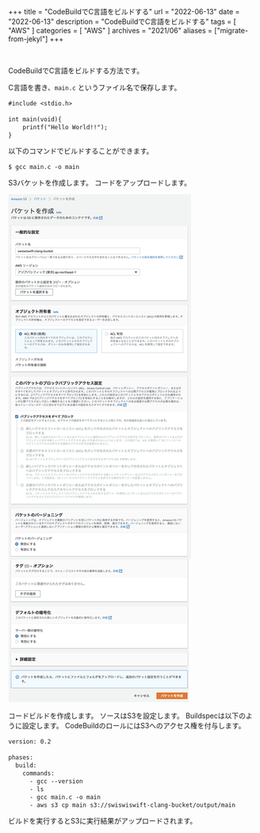 +++
title =  "CodeBuildでC言語をビルドする"
url = "2022-06-13"
date = "2022-06-13"
description = "CodeBuildでC言語をビルドする"
tags = [
  "AWS"
]
categories = [
  "AWS"
]
archives = "2021/06"
aliases = ["migrate-from-jekyl"]
+++

<br>

CodeBuildでC言語をビルドする方法です。

C言語を書き、`main.c` というファイル名で保存します。

```
#include <stdio.h>

int main(void){
    printf("Hello World!!");
}
```

以下のコマンドでビルドすることができます。

```
$ gcc main.c -o main
```

S3バケットを作成します。
コードをアップロードします。

![Image](1.png)

コードビルドを作成します。
ソースはS3を設定します。
Buildspecは以下のように設定します。
CodeBuildのロールにはS3へのアクセス権を付与します。

```
version: 0.2

phases:
  build:
    commands:
      - gcc --version
      - ls
      - gcc main.c -o main
      - aws s3 cp main s3://swiswiswift-clang-bucket/output/main
```

ビルドを実行するとS3に実行結果がアップロードされます。
